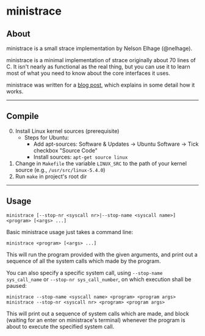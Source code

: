 # ministrace

## About
ministrace is a small strace implementation by Nelson Elhage
(@nelhage).

ministrace is a minimal implementation of strace originally about 70
lines of C. It isn't nearly as functional as the real thing, but you
can use it to learn most of what you need to know about the core
interfaces it uses.

ministrace was written for a [blog post][1], which explains in some
detail how it works.

[1]: http://blog.nelhage.com/2010/08/write-yourself-an-strace-in-70-lines-of-code/
---

## Compile
0. Install Linux kernel sources (prerequisite)
    * Steps for Ubuntu:
      * Add apt-sources: Software & Updates &rarr; Ubuntu Software &rarr; Tick checkbox "Source Code"
      * Install sources: `apt-get source linux`
1. Change in `Makefile` the variable `LINUX_SRC` to the path of your kernel source (e.g., `/usr/src/linux-5.4.0`)
2. Run `make` in project's root dir
---

## Usage
```ministrace [--stop-nr <syscall nr>|--stop-name <syscall name>] <program> [<args> ...]```

Basic ministrace usage just takes a command line:

```ministrace <program> [<args> ...]```

This will run the program provided with the given arguments, and print
out a sequence of all the system calls which made by the program.

You can also specify a specific system call, using `--stop-name sys_call_name`
or `--stop-nr sys_call_number`, on which execution shall be paused:

```
ministrace --stop-name <syscall name> <program> <program args>
ministrace --stop-nr <syscall nr> <program> <program args>
```

This will print out a sequence of system calls which are made, and
block (waiting for an enter on ministrace's terminal) whenever the
program is about to execute the specified system call.
